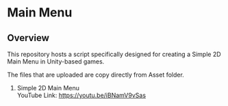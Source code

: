 # Main Menu

## Overview
This repository hosts a script specifically designed for creating a Simple 2D Main Menu in Unity-based games.

The files that are uploaded are copy directly from Asset folder.

1. Simple 2D Main Menu  
   YouTube Link: https://youtu.be/iBNamV9vSas
